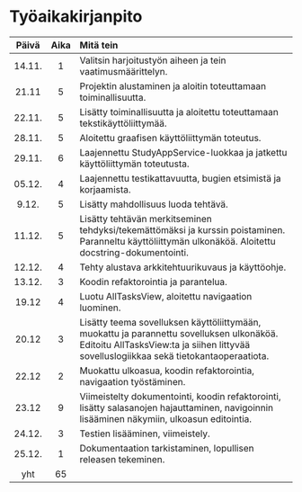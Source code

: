 # Työaikakirjanpito

| Päivä | Aika | Mitä tein |
| :---: | :---: | :--- |
|14.11.|1|Valitsin harjoitustyön aiheen ja tein vaatimusmäärittelyn.|
|21.11|5|Projektin alustaminen ja aloitin toteuttamaan toiminallisuutta.|
|22.11.|5|Lisätty toiminallisuutta ja aloitettu toteuttamaan tekstikäyttöliittymää.|
|28.11.|5|Aloitettu graafisen käyttöliittymän toteutus.|
|29.11.|6|Laajennettu StudyAppService-luokkaa ja jatkettu käyttöliittymän toteutusta.|
|05.12.|4|Laajennettu testikattavuutta, bugien etsimistä ja korjaamista.|
|9.12.|5|Lisätty mahdollisuus luoda tehtävä.|
|11.12.|5|Lisätty tehtävän merkitseminen tehdyksi/tekemättömäksi ja kurssin poistaminen. Paranneltu käyttöliittymän ulkonäköä. Aloitettu docstring-dokumentointi.|
|12.12.|4|Tehty alustava arkkitehtuurikuvaus ja käyttöohje.|
|13.12.|3|Koodin refaktorointia ja parantelua.|
|19.12|4|Luotu AllTasksView, aloitettu navigaation luominen.|
|20.12|3|Lisätty teema sovelluksen käyttöliittymään, muokattu ja parannettu sovelluksen ulkonäköä. Editoitu AllTasksView:ta ja siihen littyvää sovelluslogiikkaa sekä tietokantaoperaatiota.|
|22.12|2|Muokattu ulkoasua, koodin refaktorointia, navigaation työstäminen.|
|23.12|9|Viimeistelty dokumentointi, koodin refaktorointi, lisätty salasanojen hajauttaminen, navigoinnin lisääminen näkymiin, ulkoasun editointia.|
|24.12.|3|Testien lisääminen, viimeistely.|
|25.12.|1|Dokumentaation tarkistaminen, lopullisen releasen tekeminen.|
|yht|65||

